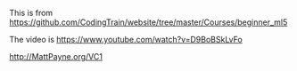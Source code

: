 This is from https://github.com/CodingTrain/website/tree/master/Courses/beginner_ml5

The video is https://www.youtube.com/watch?v=D9BoBSkLvFo

http://MattPayne.org/VC1
